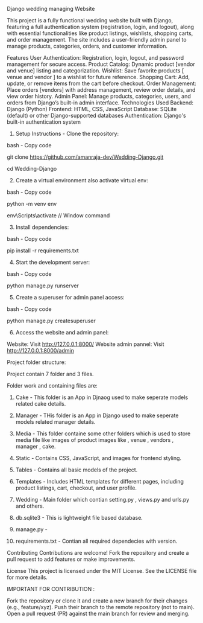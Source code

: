 Django wedding managing Website

This project is a fully functional wedding website built with Django, featuring a full authentication system (registration, login, and logout), along with essential functionalities like product listings, wishlists, shopping carts, and order management. The site includes a user-friendly admin panel to manage products, categories, orders, and customer information.

Features
User Authentication: Registration, login, logout, and password management for secure access.
Product Catalog: Dynamic product [vendor and venue] listing and categorization.
Wishlist: Save favorite products [ venue and vendor ] to a wishlist for future reference.
Shopping Cart: Add, update, or remove items from the cart before checkout.
Order Management: Place orders [vendors] with address management, review order details, and view order history.
Admin Panel: Manage products, categories, users, and orders from Django’s built-in admin interface.
Technologies Used
Backend: Django (Python)
Frontend: HTML, CSS, JavaScript
Database: SQLite (default) or other Django-supported databases
Authentication: Django's built-in authentication system

1. Setup Instructions - Clone the repository:

bash - Copy code

git clone https://github.com/amanraja-dev/Wedding-Django.git

cd Wedding-Django

2. Create a virtual environment also activate virtual env:

bash - Copy code

python -m venv env

env\Scripts\activate // Window command

3. Install dependencies: 

bash - Copy code

pip install -r requirements.txt

4. Start the development server:

bash - Copy code

python manage.py runserver

5. Create a superuser for admin panel access:

bash - Copy code

python manage.py createsuperuser

6. Access the website and admin panel:

Website: Visit  http://127.0.0.1:8000/
Website admin pannel: Visit  http://127.0.0.1:8000/admin


Project folder structure:

Project contain 7 folder and 3 files.

Folder work and containing files are:

1. Cake - This folder is an App in Djnaog used to make seperate models related cake details.
2. Manager - THis folder is an App in Django used to make seperate models related manager details.
3. Media - This folder containe some other folders which is used to store media file like images of product images like , venue , vendors , manager , cake.
4. Static - Contains CSS, JavaScript, and images for frontend styling.
5. Tables - Contains all basic models of the project.
6. Templates - Includes HTML templates for different pages, including product listings, cart, checkout, and user profile.
7. Wedding - Main folder which contian setting.py , views.py and urls.py and others.

8. db.sqlite3 - This is lightweight file based database.
9. manage.py - 
10. requirements.txt - Contian all required dependecies with version.

Contributing
Contributions are welcome! Fork the repository and create a pull request to add features or make improvements.

License
This project is licensed under the MIT License. See the LICENSE file for more details.

IMPORTANT FOR CONTRIBUTION :

Fork the repository or clone it and create a new branch for their changes (e.g., feature/xyz).
Push their branch to the remote repository (not to main).
Open a pull request (PR) against the main branch for review and merging.

